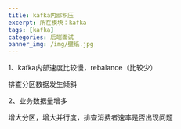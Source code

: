 ```yaml
---
title: kafka内部积压
excerpt: 所在模块：kafka
tags: [kafka]
categories: 后端面试
banner_img: /img/壁纸.jpg
---
```


1、kafka内部速度比较慢，rebalance（比较少）

排查分区数据发生倾斜

2、业务数据量增多

增大分区，增大并行度，排查消费者速率是否出现问题



